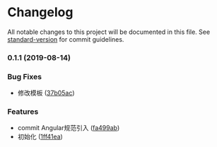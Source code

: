 # Changelog

All notable changes to this project will be documented in this file. See [standard-version](https://github.com/conventional-changelog/standard-version) for commit guidelines.

### 0.1.1 (2019-08-14)


### Bug Fixes

* 修改模板 ([37b05ac](https://github.com/lsxlsxxslxsl/vue-standard-template/commit/37b05ac))


### Features

* commit Angular规范引入 ([fa499ab](https://github.com/lsxlsxxslxsl/vue-standard-template/commit/fa499ab))
* 初始化 ([1ff41ea](https://github.com/lsxlsxxslxsl/vue-standard-template/commit/1ff41ea))
